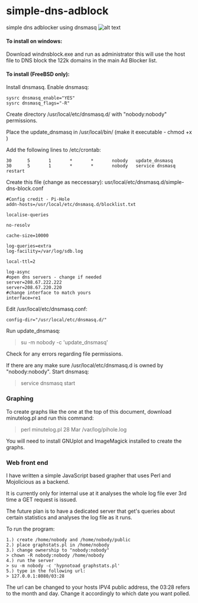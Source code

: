 # simple-dns-adblock
simple dns adblocker using dnsmasq
![alt text](https://raw.githubusercontent.com/wilyarti/simple-dns-adblock/master/Screenshot_2018-05-09_23-59-00.png)

#### To install on windows:

Download windnsblock.exe and run as administrator this will use the host file to DNS block the 122k domains in the main Ad Blocker list.

#### To install (FreeBSD only):
Install dnsmasq. Enable dnsmasq:
```
sysrc dnsmasq_enable="YES"
sysrc dnsmasq_flags="-R"
```
Create directory /usr/local/etc/dnsmasq.d/ with "nobody:nobody" permissions. 

Place the update_dnsmasq in /usr/local/bin/ (make it executable - chmod +x )

Add the following lines to /etc/crontab:
```
30      5       1       *       *       nobody   update_dnsmasq
30      5       1       *       *       nobody   service dnsmasq restart
```

Create this file (change as neccessary):
usr/local/etc/dnsmasq.d/simple-dns-block.conf 
```
#Config credit - Pi-Hole
addn-hosts=/usr/local/etc/dnsmasq.d/blocklist.txt

localise-queries

no-resolv

cache-size=10000

log-queries=extra
log-facility=/var/log/sdb.log

local-ttl=2

log-async
#open dns servers - change if needed
server=208.67.222.222
server=208.67.220.220
#change interface to match yours
interface=re1
```
Edit /usr/local/etc/dnsmasq.conf:
```
config-dir="/usr/local/etc/dnsmasq.d/"
```
Run update_dnsmasq:
> su -m nobody -c 'update_dnsmasq'

Check for any errors regarding file permissions.

If there are any make sure /usr/local/etc/dnsmasq.d is owned by "nobody:nobody".
Start dnsmasq:
> service dnsmasq start

### Graphing
To create graphs like the one at the top of this document, download minutelog.pl and run this command:
> perl minutelog.pl 28 Mar /var/log/pihole.log

You will need to install GNUplot and ImageMagick installed to create the graphs.

### Web front end
I have written a simple JavaScript based grapher that uses Perl and Mojolicious as a backend.

It is currently only for internal use at it analyses the whole log file ever 3rd time a GET request is issued.

The future plan is to have a dedicated server that get's queries about certain statistics and analyses the log file as it runs.

To run the program:
```
1.) create /home/nobody and /home/nobody/public
2.) place graphstats.pl in /home/nobody
3.) change ownership to "nobody:nobody" 
> chown -R nobody:nobody /home/nobody
4.) run the server
> su -m nobody -c 'hypnotoad graphstats.pl'
5.) type in the following url:
> 127.0.0.1:8080/03:28
```

The url can be changed to your hosts IPV4 public address, the 03:28 refers to the month and day. Change it accordingly to which date you want polled.

